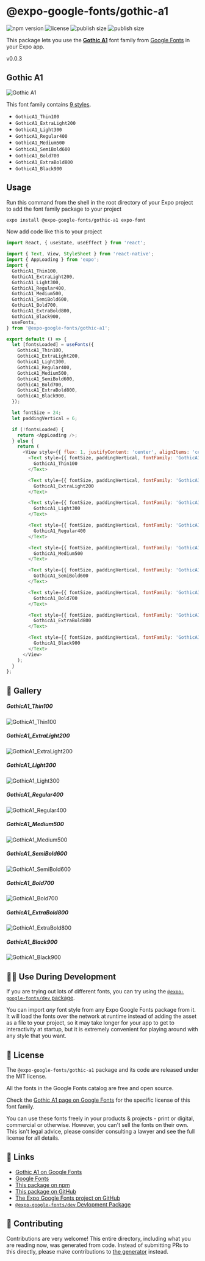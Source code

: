 # @expo-google-fonts/gothic-a1

![npm version](https://flat.badgen.net/npm/v/@expo-google-fonts/gothic-a1)
![license](https://flat.badgen.net/github/license/expo/google-fonts)
![publish size](https://flat.badgen.net/packagephobia/install/@expo-google-fonts/gothic-a1)
![publish size](https://flat.badgen.net/packagephobia/publish/@expo-google-fonts/gothic-a1)

This package lets you use the [**Gothic A1**](https://fonts.google.com/specimen/Gothic+A1) font family from [Google Fonts](https://fonts.google.com/) in your Expo app.

v0.0.3

## Gothic A1

![Gothic A1](./font-family.png)

This font family contains [9 styles](#-gallery).

- `GothicA1_Thin100`
- `GothicA1_ExtraLight200`
- `GothicA1_Light300`
- `GothicA1_Regular400`
- `GothicA1_Medium500`
- `GothicA1_SemiBold600`
- `GothicA1_Bold700`
- `GothicA1_ExtraBold800`
- `GothicA1_Black900`

## Usage

Run this command from the shell in the root directory of your Expo project to add the font family package to your project
```sh
expo install @expo-google-fonts/gothic-a1 expo-font
```

Now add code like this to your project
```js
import React, { useState, useEffect } from 'react';

import { Text, View, StyleSheet } from 'react-native';
import { AppLoading } from 'expo';
import {
  GothicA1_Thin100,
  GothicA1_ExtraLight200,
  GothicA1_Light300,
  GothicA1_Regular400,
  GothicA1_Medium500,
  GothicA1_SemiBold600,
  GothicA1_Bold700,
  GothicA1_ExtraBold800,
  GothicA1_Black900,
  useFonts,
} from '@expo-google-fonts/gothic-a1';

export default () => {
  let [fontsLoaded] = useFonts({
    GothicA1_Thin100,
    GothicA1_ExtraLight200,
    GothicA1_Light300,
    GothicA1_Regular400,
    GothicA1_Medium500,
    GothicA1_SemiBold600,
    GothicA1_Bold700,
    GothicA1_ExtraBold800,
    GothicA1_Black900,
  });

  let fontSize = 24;
  let paddingVertical = 6;

  if (!fontsLoaded) {
    return <AppLoading />;
  } else {
    return (
      <View style={{ flex: 1, justifyContent: 'center', alignItems: 'center' }}>
        <Text style={{ fontSize, paddingVertical, fontFamily: 'GothicA1_Thin100' }}>
          GothicA1_Thin100
        </Text>

        <Text style={{ fontSize, paddingVertical, fontFamily: 'GothicA1_ExtraLight200' }}>
          GothicA1_ExtraLight200
        </Text>

        <Text style={{ fontSize, paddingVertical, fontFamily: 'GothicA1_Light300' }}>
          GothicA1_Light300
        </Text>

        <Text style={{ fontSize, paddingVertical, fontFamily: 'GothicA1_Regular400' }}>
          GothicA1_Regular400
        </Text>

        <Text style={{ fontSize, paddingVertical, fontFamily: 'GothicA1_Medium500' }}>
          GothicA1_Medium500
        </Text>

        <Text style={{ fontSize, paddingVertical, fontFamily: 'GothicA1_SemiBold600' }}>
          GothicA1_SemiBold600
        </Text>

        <Text style={{ fontSize, paddingVertical, fontFamily: 'GothicA1_Bold700' }}>
          GothicA1_Bold700
        </Text>

        <Text style={{ fontSize, paddingVertical, fontFamily: 'GothicA1_ExtraBold800' }}>
          GothicA1_ExtraBold800
        </Text>

        <Text style={{ fontSize, paddingVertical, fontFamily: 'GothicA1_Black900' }}>
          GothicA1_Black900
        </Text>
      </View>
    );
  }
};

```

## 🔡 Gallery

##### GothicA1_Thin100
![GothicA1_Thin100](./1ae3fbdff726cb716a361659f8efd51296b280ce94f4582c7eea6a69905050e0.ttf.png)

##### GothicA1_ExtraLight200
![GothicA1_ExtraLight200](./c2132aa2e6fae5ce3ac066aa23fc45e7a83571666c0b4cc9c4dd7bf734363f05.ttf.png)

##### GothicA1_Light300
![GothicA1_Light300](./91a462996301381a669ea6f51dc5030f155c0a85e896a575a5d80dfbd8471779.ttf.png)

##### GothicA1_Regular400
![GothicA1_Regular400](./a9676e8d54fdeef2976f9c8fde17f39fec21956933f3ee203655c2655f350e08.ttf.png)

##### GothicA1_Medium500
![GothicA1_Medium500](./4d0781b8cc09648594a3bba783b1d463592a004fea48584b181b631e2bfc9956.ttf.png)

##### GothicA1_SemiBold600
![GothicA1_SemiBold600](./94fbbaaaa3c999db13176f3b5a8cc657f1e471472f8efc8fd47d298191d6ea56.ttf.png)

##### GothicA1_Bold700
![GothicA1_Bold700](./e689bf118e2ff1a2884e3170b3d1829ccfdd0147baf98523e7fe0494299969f1.ttf.png)

##### GothicA1_ExtraBold800
![GothicA1_ExtraBold800](./db82d9a4e6dabe467f8879d6c23074f7bb1b8ea95857527aec64201e53126f6d.ttf.png)

##### GothicA1_Black900
![GothicA1_Black900](./ad367f71a0970215c6e16efbe180999b11228c398745e8021187b0aa608fdd2d.ttf.png)


## 👩‍💻 Use During Development

If you are trying out lots of different fonts, you can try using the [`@expo-google-fonts/dev` package](https://github.com/expo/google-fonts/tree/master/font-packages/dev#readme).

You can import *any* font style from any Expo Google Fonts package from it. It will load the fonts
over the network at runtime instead of adding the asset as a file to your project, so it may take longer
for your app to get to interactivity at startup, but it is extremely convenient
for playing around with any style that you want.

## 📖 License

The `@expo-google-fonts/gothic-a1` package and its code are released under the MIT license.

All the fonts in the Google Fonts catalog are free and open source.

Check the [Gothic A1 page on Google Fonts](https://fonts.google.com/specimen/Gothic+A1) for the specific license of this font family.

You can use these fonts freely in your products & projects - print or digital, commercial or otherwise. However, you can't sell the fonts on their own. This isn't legal advice, please consider consulting a lawyer and see the full license for all details.

## 🔗 Links

- [Gothic A1 on Google Fonts](https://fonts.google.com/specimen/Gothic+A1)
- [Google Fonts](https://fonts.google.com/)
- [This package on npm](https://www.npmjs.com/package/@expo-google-fonts/gothic-a1)
- [This package on GitHub](https://github.com/expo/google-fonts/tree/master/font-packages/gothic-a1)
- [The Expo Google Fonts project on GitHub](https://github.com/expo/google-fonts)
- [`@expo-google-fonts/dev` Devlopment Package](https://github.com/expo/google-fonts/tree/master/font-packages/dev)


## 🤝 Contributing

Contributions are very welcome! This entire directory, including what you are reading now, was generated from code. Instead of submitting PRs to this directly, please make contributions to [the generator](https://github.com/expo/google-fonts/tree/master/packages/generator) instead.
